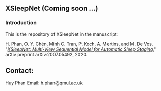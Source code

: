 
## XSleepNet (Coming soon ...)


### Introduction

This is the repository of XSleepNet in the manuscript:

H. Phan, O. Y. Chén, Minh C. Tran, P. Koch, A. Mertins, and M. De Vos. "[_XSleepNet: Multi-View Sequential Model for Automatic Sleep Staging_](https://arxiv.org/abs/2007.05492)," arXiv preprint arXiv:2007.05492, 2020.


Contact:
-------------
Huy Phan 
Email: h.phan@qmul.ac.uk
